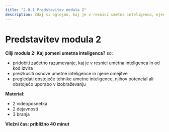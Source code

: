 ```yaml
---
title: "2.0.1 Predstavitev modula 2"
description: Zdaj si oglejmo, kaj je v resnici umetna inteligenca, njene možnosti in omejitve za izobraževanje.
---
```


# Predstavitev modula 2

**Cilji modula 2: Kaj pomeni umetna inteligenca?** so:

- pridobiti začetno razumevanje, kaj je v resnici umetna inteligenca in od kod izvira
- preizkusiti osnove umetne inteligence in njene omejitve
- pregledati obstoječe tehnike umetne inteligence, njihov potencial ali obstoječo uporabo v izobraževanju

**Material**:

- 2 videoposnetka
- 2 dejavnosti
- 3 branja

**Vložni čas: približno 40 minut**
